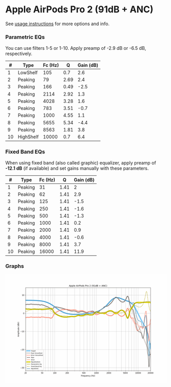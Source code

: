 # Apple AirPods Pro 2 (91dB + ANC)
See [usage instructions](https://github.com/jaakkopasanen/AutoEq#usage) for more options and info.

### Parametric EQs
You can use filters 1-5 or 1-10. Apply preamp of -2.9 dB or -6.5 dB, respectively.

|   # | Type      |   Fc (Hz) |    Q |   Gain (dB) |
|-----|-----------|-----------|------|-------------|
|   1 | LowShelf  |       105 | 0.7  |         2.6 |
|   2 | Peaking   |        79 | 2.69 |         2.4 |
|   3 | Peaking   |       166 | 0.49 |        -2.5 |
|   4 | Peaking   |      2114 | 2.92 |         1.3 |
|   5 | Peaking   |      4028 | 3.28 |         1.6 |
|   6 | Peaking   |       783 | 3.51 |        -0.7 |
|   7 | Peaking   |      1000 | 4.55 |         1.1 |
|   8 | Peaking   |      5655 | 5.34 |        -4.4 |
|   9 | Peaking   |      8563 | 1.81 |         3.8 |
|  10 | HighShelf |     10000 | 0.7  |         6.4 |

### Fixed Band EQs
When using fixed band (also called graphic) equalizer, apply preamp of **-12.1 dB** (if available) and set gains manually with these parameters.

|   # | Type    |   Fc (Hz) |    Q |   Gain (dB) |
|-----|---------|-----------|------|-------------|
|   1 | Peaking |        31 | 1.41 |         2   |
|   2 | Peaking |        62 | 1.41 |         2.9 |
|   3 | Peaking |       125 | 1.41 |        -1.5 |
|   4 | Peaking |       250 | 1.41 |        -1.6 |
|   5 | Peaking |       500 | 1.41 |        -1.3 |
|   6 | Peaking |      1000 | 1.41 |         0.2 |
|   7 | Peaking |      2000 | 1.41 |         0.9 |
|   8 | Peaking |      4000 | 1.41 |        -0.6 |
|   9 | Peaking |      8000 | 1.41 |         3.7 |
|  10 | Peaking |     16000 | 1.41 |        11.9 |

### Graphs
![](./Apple%20AirPods%20Pro%202%20(91dB%20+%20ANC).png)
